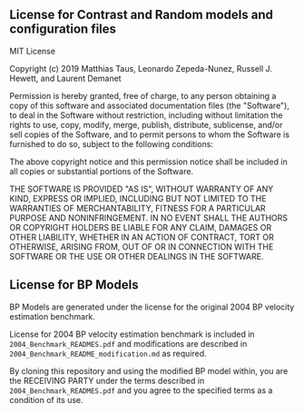 License for Contrast and Random models and configuration files
--------------------------------------------------------------

MIT License

Copyright (c) 2019 Matthias Taus, Leonardo Zepeda-Nunez, Russell J. Hewett, and Laurent Demanet

Permission is hereby granted, free of charge, to any person obtaining a copy
of this software and associated documentation files (the "Software"), to deal
in the Software without restriction, including without limitation the rights
to use, copy, modify, merge, publish, distribute, sublicense, and/or sell
copies of the Software, and to permit persons to whom the Software is
furnished to do so, subject to the following conditions:

The above copyright notice and this permission notice shall be included in all
copies or substantial portions of the Software.

THE SOFTWARE IS PROVIDED "AS IS", WITHOUT WARRANTY OF ANY KIND, EXPRESS OR
IMPLIED, INCLUDING BUT NOT LIMITED TO THE WARRANTIES OF MERCHANTABILITY,
FITNESS FOR A PARTICULAR PURPOSE AND NONINFRINGEMENT. IN NO EVENT SHALL THE
AUTHORS OR COPYRIGHT HOLDERS BE LIABLE FOR ANY CLAIM, DAMAGES OR OTHER
LIABILITY, WHETHER IN AN ACTION OF CONTRACT, TORT OR OTHERWISE, ARISING FROM,
OUT OF OR IN CONNECTION WITH THE SOFTWARE OR THE USE OR OTHER DEALINGS IN THE
SOFTWARE.


License for BP Models
---------------------

BP Models are generated under the license for the original 2004 BP velocity estimation benchmark.

License for 2004 BP velocity estimation benchmark is included in `2004_Benchmark_READMES.pdf`
and modifications are described in `2004_Benchmark_README_modification.md` as required.

By cloning this repository and using the modified BP model within, you are the RECEIVING PARTY
under the terms described in `2004_Benchmark_READMES.pdf` and you agree to the specified terms
as a condition of its use.
